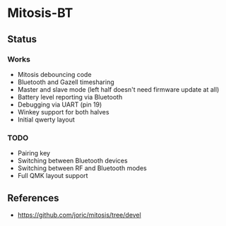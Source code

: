 # Mitosis-BT

## Status

### Works

* Mitosis debouncing code
* Bluetooth and Gazell timesharing
* Master and slave mode (left half doesn't need firmware update at all)
* Battery level reporting via Bluetooth
* Debugging via UART (pin 19)
* Winkey support for both halves
* Initial qwerty layout

### TODO

* Pairing key
* Switching between Bluetooth devices
* Switching between RF and Bluetooth modes
* Full QMK layout support

## References

* https://github.com/joric/mitosis/tree/devel

